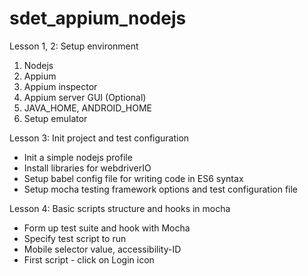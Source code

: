 # sdet_appium_nodejs

Lesson 1, 2: Setup environment
1. Nodejs
2. Appium
3. Appium inspector
4. Appium server GUI (Optional)
5. JAVA_HOME, ANDROID_HOME
6. Setup emulator

Lesson 3:  Init project and test configuration
* Init a simple nodejs profile
* Install libraries for webdriverIO
* Setup babel config file for writing code in ES6 syntax
* Setup mocha testing framework options and test configuration file

Lesson 4: Basic scripts structure and hooks in mocha

* Form up test suite and hook with Mocha
* Specify test script to run
* Mobile selector value, accessibility-ID
* First script - click on Login icon